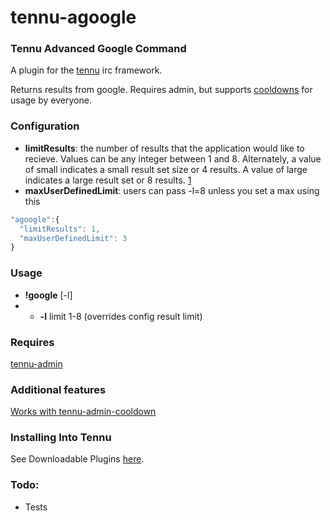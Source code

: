 # tennu-agoogle
### Tennu Advanced Google Command

A plugin for the [tennu](https://github.com/Tennu/tennu) irc framework.

Returns results from google. Requires admin, but supports [cooldowns](https://github.com/LordWingZero/tennu-admin-cooldown) for usage by everyone.

### Configuration

- **limitResults**: the number of results that the application would like to recieve. Values can be any integer between 1 and 8. Alternately, a value of small indicates a small result set size or 4 results. A value of large indicates a large result set or 8 results. [1](https://developers.google.com/web-search/docs/reference?hl=en)
- **maxUserDefinedLimit**: users can pass -l=8 unless you set a max using this

```Javascript
"agoogle":{
  "limitResults": 1,
  "maxUserDefinedLimit": 3
}
```

### Usage

- **!google** [-l] <query>
- - **-l** limit 1-8 (overrides config result limit) 

### Requires

[tennu-admin](https://github.com/Tennu/tennu-admin)

### Additional features

[Works with tennu-admin-cooldown](https://github.com/LordWingZero/tennu-admin-cooldown)

### Installing Into Tennu

See Downloadable Plugins [here](https://tennu.github.io/plugins/).

### Todo:

- Tests
